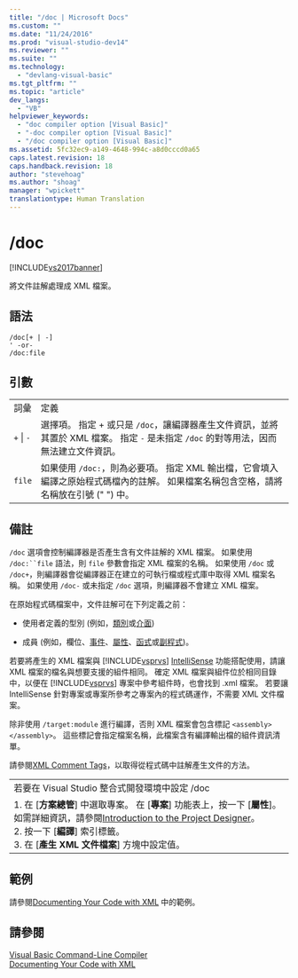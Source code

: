 ```yaml
---
title: "/doc | Microsoft Docs"
ms.custom: ""
ms.date: "11/24/2016"
ms.prod: "visual-studio-dev14"
ms.reviewer: ""
ms.suite: ""
ms.technology: 
  - "devlang-visual-basic"
ms.tgt_pltfrm: ""
ms.topic: "article"
dev_langs: 
  - "VB"
helpviewer_keywords: 
  - "doc compiler option [Visual Basic]"
  - "-doc compiler option [Visual Basic]"
  - "/doc compiler option [Visual Basic]"
ms.assetid: 5fc32ec9-a149-4648-994c-a8d0cccd0a65
caps.latest.revision: 18
caps.handback.revision: 18
author: "stevehoag"
ms.author: "shoag"
manager: "wpickett"
translationtype: Human Translation
---
```

# /doc
[!INCLUDE[vs2017banner](../../../csharp/includes/vs2017banner.md)]

將文件註解處理成 XML 檔案。  
  
## 語法  
  
```  
/doc[+ | -]  
' -or-  
/doc:file  
```  
  
## 引數  
  
|||  
|-|-|  
|詞彙|定義|  
|`+`  &#124; `-`|選擇項。  指定 \+ 或只是 `/doc`，讓編譯器產生文件資訊，並將其置於 XML 檔案。  指定 `-`  是未指定 `/doc` 的對等用法，因而無法建立文件資訊。|  
|`file`|如果使用 `/doc:`，則為必要項。  指定 XML 輸出檔，它會填入編譯之原始程式碼檔內的註解。  如果檔案名稱包含空格，請將名稱放在引號 \(" "\) 中。|  
  
## 備註  
 `/doc` 選項會控制編譯器是否產生含有文件註解的 XML 檔案。  如果使用 `/doc:``file` 語法，則 `file` 參數會指定 XML 檔案的名稱。  如果使用 `/doc` 或 `/doc+`，則編譯器會從編譯器正在建立的可執行檔或程式庫中取得 XML 檔案名稱。  如果使用 `/doc-` 或未指定 `/doc` 選項，則編譯器不會建立 XML 檔案。  
  
 在原始程式碼檔案中，文件註解可在下列定義之前：  
  
-   使用者定義的型別 \(例如，[類別](../../../visual-basic/language-reference/statements/class-statement.md)或[介面](../../../visual-basic/language-reference/statements/interface-statement.md)\)  
  
-   成員 \(例如，欄位、[事件](../../../visual-basic/language-reference/statements/event-statement.md)、[屬性](../../../visual-basic/language-reference/statements/property-statement.md)、[函式](../../../visual-basic/language-reference/statements/function-statement.md)或[副程式](../../../visual-basic/language-reference/statements/sub-statement.md)\)。  
  
 若要將產生的 XML 檔案與 [!INCLUDE[vsprvs](../../../csharp/includes/vsprvs_md.md)] [IntelliSense](/visual-studio/ide/using-intellisense) 功能搭配使用，請讓 XML 檔案的檔名與想要支援的組件相同。  確定 XML 檔案與組件位於相同目錄中，以便在 [!INCLUDE[vsprvs](../../../csharp/includes/vsprvs_md.md)] 專案中參考組件時，也會找到 .xml 檔案。  若要讓 IntelliSense 針對專案或專案所參考之專案內的程式碼運作，不需要 XML 文件檔案。  
  
 除非使用 `/target:module` 進行編譯，否則 XML 檔案會包含標記 `<assembly></assembly>`。  這些標記會指定檔案名稱，此檔案含有編譯輸出檔的組件資訊清單。  
  
 請參閱[XML Comment Tags](../../../visual-basic/language-reference/xmldoc/recommended-xml-tags-for-documentation-comments.md)，以取得從程式碼中註解產生文件的方法。  
  
||  
|-|  
|若要在 Visual Studio 整合式開發環境中設定 \/doc|  
|1.  在 \[**方案總管**\] 中選取專案。  在 \[**專案**\] 功能表上，按一下 \[**屬性**\]。  如需詳細資訊，請參閱[Introduction to the Project Designer](http://msdn.microsoft.com/zh-tw/898dd854-c98d-430c-ba1b-a913ce3c73d7)。<br />2.  按一下 \[**編譯**\] 索引標籤。<br />3.  在 \[**產生 XML 文件檔案**\] 方塊中設定值。|  
  
## 範例  
 請參閱[Documenting Your Code with XML](../../../visual-basic/programming-guide/program-structure/documenting-your-code-with-xml.md) 中的範例。  
  
## 請參閱  
 [Visual Basic Command\-Line Compiler](../../../visual-basic/reference/command-line-compiler/index.md)   
 [Documenting Your Code with XML](../../../visual-basic/programming-guide/program-structure/documenting-your-code-with-xml.md)